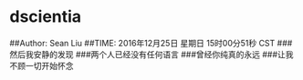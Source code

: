 # dscientia
##Author: Sean Liu
##TIME: 2016年12月25日 星期日 15时00分51秒 CST
###然后我安静的发现
###两个人已经没有任何语言
###曾经你纯真的永远
###让我不顾一切开始怀念
